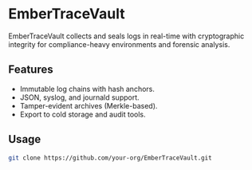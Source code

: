 # EmberTraceVault

EmberTraceVault collects and seals logs in real-time with cryptographic integrity for compliance-heavy environments and forensic analysis.

## Features
- Immutable log chains with hash anchors.
- JSON, syslog, and journald support.
- Tamper-evident archives (Merkle-based).
- Export to cold storage and audit tools.

## Usage
```bash
git clone https://github.com/your-org/EmberTraceVault.git
